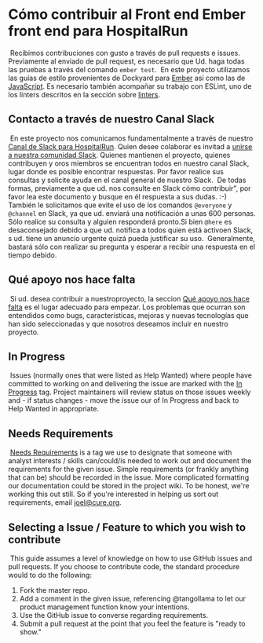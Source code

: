 # Cómo contribuir al Front end Ember front end para HospitalRun
​
Recibimos contribuciones con gusto a través de pull requests e issues. Previamente al enviado de pull request, es necesario que Ud. haga todas las pruebas a través del comando ```ember test```. 
​
En este proyecto utilizamos las guías de estilo provenientes de Dockyard para [Ember](https://github.com/dockyard/styleguides/blob/master/engineering/ember.md) así como las de [JavaScript](https://github.com/dockyard/styleguides/blob/master/engineering/javascript.md). Es necesario también acompañar su trabajo con ESLint, uno de los linters descritos en la sección sobre  [linters](#linter).
​
## Contacto a través de nuestro Canal Slack
​
En este proyecto nos comunicamos fundamentalmente a través de nuestro [Canal de Slack para HospitalRun](https://hospitalrun.slack.com/). Quien desee colaborar es invitad a [unirse a nuestra comunidad Slack](https://hospitalrun-slackin.herokuapp.com/). Quienes mantienen el proyecto, quienes contribuyen y oros miembros se encuentran todos en nuestro canal Slack, lugar donde es posible encontrar respuestas. Por favor realice sus consultas y solicite ayuda en el canal general de nuestro Slack. 
​
De todas formas, previamente a que ud. nos consulte en Slack cómo contribuir", por favor lea este documento y busque en él respuesta a sus dudas. :-)
​
También le solicitamos que evite el uso de los comandos `@everyone` y `@channel` en Slack, ya que ud. enviará una notificación a unas 600 personas. Sólo realice su consulta y alguien responderá pronto.
​
Si bien `@here` es desaconsejado debido a que ud. notifica a todos quien está activoen Slack, s ud. tiene un anuncio urgente quizá pueda justificar su uso.
​
Generalmente, bastará sólo con realizar su pregunta y esperar a recibir una respuesta en el tiempo debido.
​
## Qué apoyo nos hace falta
​
Si ud. desea contribuir a nuestroproyecto, la seccion [Qué apoyo nos hace falta](https://github.com/HospitalRun/hospitalrun-frontend/labels/Help%20Wanted) es el lugar adecuado para empezar. Los problemas que ocurran son entendidos como bugs, características, mejoras y nuevas tecnologías que han sido seleccionadas y que nosotros deseamos incluir en nuestro proyecto.
​
## In Progress
​
Issues (normally ones that were listed as Help Wanted) where people have committed to working on and delivering the issue are marked with the [In Progress](https://github.com/HospitalRun/hospitalrun-frontend/labels/Help%20Wanted) tag. Project maintainers will review status on those issues weekly and - if status changes - move the issue our of In Progress and back to Help Wanted in appropriate.
​
## Needs Requirements
​
[Needs Requirements](https://github.com/HospitalRun/hospitalrun-frontend/labels/Needs%20Requirements) is a tag we use to designate that someone with analyst interests / skills can/could/is needed to work out and document the requirements for the given issue. Simple requirements (or frankly anything that can be) should be recorded in the issue. More complicated formatting our documentation could be stored in the project wiki. To be honest, we're working this out still. So if you're interested in helping us sort out requirements, email joel@cure.org.
​
## Selecting a Issue / Feature to which you wish to contribute
​
This guide assumes a level of knowledge on how to use GitHub issues and pull requests. If you choose to contribute code, the standard procedure would to do the following:
​
1. Fork the master repo.
2. Add a comment in the given issue, referencing @tangollama to let our product management function know your intentions.
3. Use the GitHub issue to converse regarding requirements.
4. Submit a pull request at the point that you feel the feature is "ready to show."
